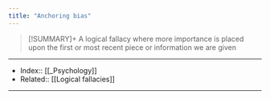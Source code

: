 ```yaml
---
title: "Anchoring bias" 
---
```

> [!SUMMARY]+
> A logical fallacy where more importance is placed upon the first or most recent piece or information we are given



---
- Index:: [[_Psychology]] 
- Related:: [[Logical fallacies]]
---